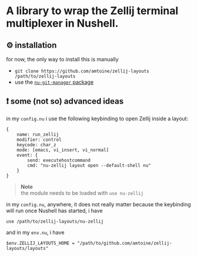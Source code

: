 # A library to wrap the Zellij terminal multiplexer in Nushell.

## :gear: installation
for now, the only way to install this is manually
- `git clone https://github.com/amtoine/zellij-layouts /path/to/zellij-layouts`
- use the [`nu-git-manager` package](https://github.com/amtoine/nu-git-manager)

## :exclamation: some (not so) advanced ideas

in my `config.nu` i use the following keybinding to open Zellij inside a layout:
```nu
{
    name: run_zellij
    modifier: control
    keycode: char_z
    mode: [emacs, vi_insert, vi_normal]
    event: {
        send: executehostcommand
        cmd: "nu-zellij layout open --default-shell nu"
    }
}
```

> **Note**  
> the module needs to be loaded with `use nu-zellij`

in my `config.nu`, anywhere, it does not really matter because the keybinding will run
once Nushell has started, i have
```nu
use /path/to/zellij-layouts/nu-zellij
```

and in my `env.nu`, i have
```nu
$env.ZELLIJ_LAYOUTS_HOME = "/path/to/github.com/amtoine/zellij-layouts/layouts"
```

